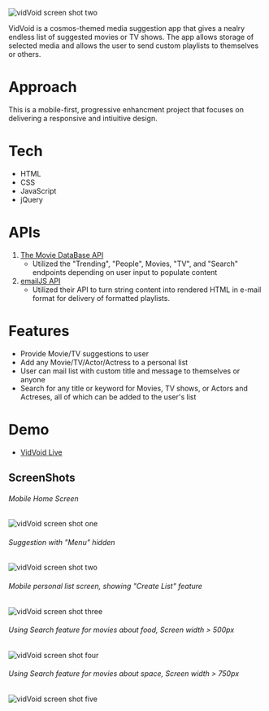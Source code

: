 ![vidVoid screen shot two](images/logo1.png)

VidVoid is a cosmos-themed media suggestion app that gives a nealry endless list of suggested movies or TV shows. The app allows storage of selected media and allows the user to send custom playlists to themselves or others.

# Approach

This is a mobile-first, progressive enhancment project that focuses on delivering a responsive and intiuitive design.

# Tech

- HTML
- CSS
- JavaScript
- jQuery

# APIs

1. [The Movie DataBase API](https://developers.themoviedb.org/3/getting-started/introduction)
   - Utilized the "Trending", "People", Movies, "TV", and "Search" endpoints depending on user input to populate content
2. [emailJS API](https://www.emailjs.com/)
   - Utilized their API to turn string content into rendered HTML in e-mail format for delivery of formatted playlists.

# Features

- Provide Movie/TV suggestions to user
- Add any Movie/TV/Actor/Actress to a personal list
- User can mail list with custom title and message to themselves or anyone
- Search for any title or keyword for Movies, TV shows, or Actors and Actreses, all of which can be added to the user's list

# Demo

- [VidVoid Live](https://cosmic-noir.github.io/vidVoid/)

## ScreenShots

###### Mobile Home Screen

![vidVoid screen shot one](images/vidVoid1.png)

###### Suggestion with "Menu" hidden

![vidVoid screen shot two](images/vidVoid4.png)

###### Mobile personal list screen, showing "Create List" feature

![vidVoid screen shot three](images/vidVoid3.png)

###### Using Search feature for movies about food, Screen width > 500px

![vidVoid screen shot four](images/vidVoid.png)

###### Using Search feature for movies about space, Screen width > 750px

![vidVoid screen shot five](images/vidVoid2.png)
